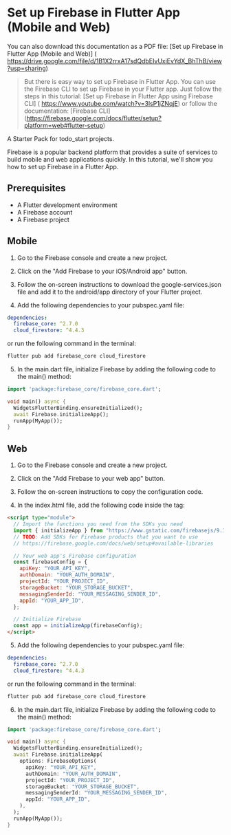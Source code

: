 # Set up Firebase in Flutter App (Mobile and Web)

You can also download this documentation as a PDF file: [Set up Firebase in Flutter App (Mobile and Web)] (
https://drive.google.com/file/d/1B1X2rrxA17sdQdbEIvUxiEvYdX_BhThB/view?usp=sharing)

> But there is easy way to set up Firebase in Flutter App. You can use the Firebase CLI to set up Firebase in your Flutter app.
> Just follow the steps in this tutorial: [Set up Firebase in Flutter App using Firebase CLI] (
> https://www.youtube.com/watch?v=3lsP1jZNqjE) or follow the documentation: [Firebase CLI] (https://firebase.google.com/docs/flutter/setup?platform=web#flutter-setup)

A Starter Pack for todo_start projects.

Firebase is a popular backend platform that provides a suite of services to build mobile and web applications quickly. In this tutorial, we'll show you how to set up Firebase in a Flutter App.

## Prerequisites

- A Flutter development environment
- A Firebase account
- A Firebase project

## Mobile

1. Go to the Firebase console and create a new project.

2. Click on the "Add Firebase to your iOS/Android app" button.

3. Follow the on-screen instructions to download the google-services.json file and add it to the android/app directory of your Flutter project.

4. Add the following dependencies to your pubspec.yaml file:

```yaml
dependencies:
  firebase_core: ^2.7.0
  cloud_firestore: ^4.4.3
```

or run the following command in the terminal:

```bash
flutter pub add firebase_core cloud_firestore
```

5. In the main.dart file, initialize Firebase by adding the following code to the main() method:

```dart
import 'package:firebase_core/firebase_core.dart';

void main() async {
  WidgetsFlutterBinding.ensureInitialized();
  await Firebase.initializeApp();
  runApp(MyApp());
}
```

## Web

1. Go to the Firebase console and create a new project.

2. Click on the "Add Firebase to your web app" button.

3. Follow the on-screen instructions to copy the configuration code.

4. In the index.html file, add the following code inside the <head> tag:

```html
<script type="module">
  // Import the functions you need from the SDKs you need
  import { initializeApp } from "https://www.gstatic.com/firebasejs/9.17.2/firebase-app.js";
  // TODO: Add SDKs for Firebase products that you want to use
  // https://firebase.google.com/docs/web/setup#available-libraries

  // Your web app's Firebase configuration
  const firebaseConfig = {
    apiKey: "YOUR_API_KEY",
    authDomain: "YOUR_AUTH_DOMAIN",
    projectId: "YOUR_PROJECT_ID",
    storageBucket: "YOUR_STORAGE_BUCKET",
    messagingSenderId: "YOUR_MESSAGING_SENDER_ID",
    appId: "YOUR_APP_ID",
  };

  // Initialize Firebase
  const app = initializeApp(firebaseConfig);
</script>
```

5. Add the following dependencies to your pubspec.yaml file:

```yaml
dependencies:
  firebase_core: ^2.7.0
  cloud_firestore: ^4.4.3
```

or run the following command in the terminal:

```bash
flutter pub add firebase_core cloud_firestore
```

6. In the main.dart file, initialize Firebase by adding the following code to the main() method:

```dart
import 'package:firebase_core/firebase_core.dart';

void main() async {
  WidgetsFlutterBinding.ensureInitialized();
  await Firebase.initializeApp(
    options: FirebaseOptions(
      apiKey: "YOUR_API_KEY",
      authDomain: "YOUR_AUTH_DOMAIN",
      projectId: "YOUR_PROJECT_ID",
      storageBucket: "YOUR_STORAGE_BUCKET",
      messagingSenderId: "YOUR_MESSAGING_SENDER_ID",
      appId: "YOUR_APP_ID",
    ),
  );
  runApp(MyApp());
}
```
